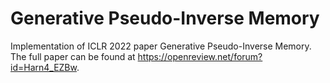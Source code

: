 # Generative Pseudo-Inverse Memory

Implementation of ICLR 2022 paper Generative Pseudo-Inverse Memory. The full paper can be found at https://openreview.net/forum?id=Harn4_EZBw. 
